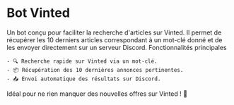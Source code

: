 # Bot Vinted

Un bot conçu pour faciliter la recherche d'articles sur Vinted. Il permet de récupérer les 10 derniers articles correspondant à un mot-clé donné et de les envoyer directement sur un serveur Discord.
Fonctionnalités principales

    - 🔍 Recherche rapide sur Vinted via un mot-clé.
    - 📦 Récupération des 10 dernières annonces pertinentes.
    - 📤 Envoi automatique des résultats sur Discord.

Idéal pour ne rien manquer des nouvelles offres sur Vinted ! 🎯
